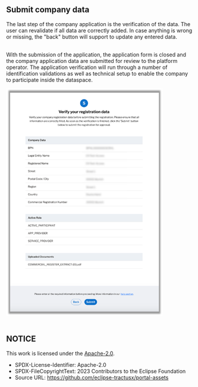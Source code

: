 ## Submit company data

The last step of the company application is the verification of the data.
The user can revalidate if all data are correctly added. In case anything is wrong or missing, the "back" button will support to update any entered data.  
<br>

With the submission of the application, the application form is closed and the company application data are submitted for review to the platform operator. The application verification will run through a number of identification validations as well as technical setup to enable the company to participate inside the dataspace.
<br>

<img width="421" alt="image" src="https://raw.githubusercontent.com/eclipse-tractusx/portal-assets/main/docs/static/registration-verify.png">

<br>
<br>

## NOTICE

This work is licensed under the [Apache-2.0](https://www.apache.org/licenses/LICENSE-2.0).

- SPDX-License-Identifier: Apache-2.0
- SPDX-FileCopyrightText: 2023 Contributors to the Eclipse Foundation
- Source URL: https://github.com/eclipse-tractusx/portal-assets
